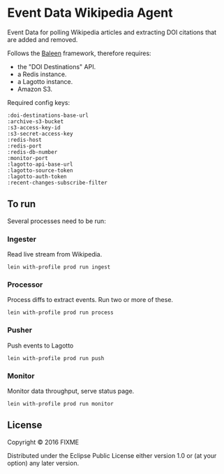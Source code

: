 # Event Data Wikipedia Agent

Event Data for polling Wikipedia articles and extracting DOI citations that are added and removed.

Follows the [Baleen](https://github.com/crossref/baleen) framework, therefore requires:

 - the "DOI Destinations" API.
 - a Redis instance.
 - a Lagotto instance.
 - Amazon S3.

Required config keys:

    :doi-destinations-base-url
    :archive-s3-bucket
    :s3-access-key-id
    :s3-secret-access-key
    :redis-host
    :redis-port
    :redis-db-number
    :monitor-port
    :lagotto-api-base-url
    :lagotto-source-token
    :lagotto-auth-token
    :recent-changes-subscribe-filter


## To run

Several processes need to be run:

### Ingester

Read live stream from Wikipedia.

    lein with-profile prod run ingest

### Processor

Process diffs to extract events. Run two or more of these.

    lein with-profile prod run process

### Pusher

Push events to Lagotto

    lein with-profile prod run push

### Monitor

Monitor data throughput, serve status page.

    lein with-profile prod run monitor


## License

Copyright © 2016 FIXME

Distributed under the Eclipse Public License either version 1.0 or (at
your option) any later version.

